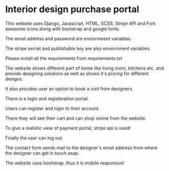 # Interior design purchase portal

This website uses Django, Javascript, HTML, SCSS, Stripe API and Font awesome icons along with bootstrap and google fonts.

The email address and password are enviornment variables.

The stripe secret and publishable key are also enviornment variables.

Please install all the requirements from requirements.txt

The website shows different part of home like living room, kitchens etc. and provide designing solutions as well as shows it's pricing for different designs.

It also provides user an option to book a visit from designers.

There is a login and registeration portal.

Users can register and login to their account.

There they will see their cart and can shop online from the website.

To give a realistic view of payment portal, stripe api is used!

Finally the user can log out.

The contact form sends mail to the designer's email address from where the designer can get in touch asap.

The website uses bootstrap, thus it is mobile responsive!
